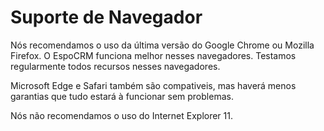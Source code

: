 # Suporte de Navegador

Nós recomendamos o uso da última versão do Google Chrome ou Mozilla Firefox. O EspoCRM funciona melhor nesses navegadores. Testamos regularmente todos recursos nesses navegadores.

Microsoft Edge e Safari também são compativeis, mas haverá menos garantias que tudo estará à funcionar sem problemas.

Nós não recomendamos o uso do Internet Explorer 11.
